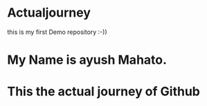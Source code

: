 # Actualjourney
this is my first Demo repository :-))
# My Name is ayush Mahato.
# This the actual journey of Github
